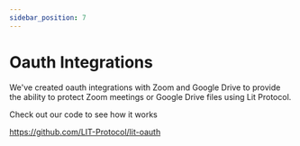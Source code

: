 ```yaml
---
sidebar_position: 7
---
```


# Oauth Integrations

We've created oauth integrations with Zoom and Google Drive to provide the ability to protect Zoom meetings or Google Drive files using Lit Protocol.

Check out our code to see how it works

https://github.com/LIT-Protocol/lit-oauth
